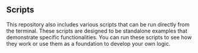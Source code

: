 ## Scripts

This repository also includes various scripts that can be run directly from the terminal. These scripts are designed to be standalone examples that demonstrate specific functionalities. You can run these scripts to see how they work or use them as a foundation to develop your own logic.
